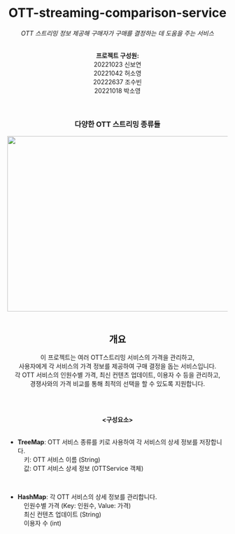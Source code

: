 <div align="center">
  <h1>OTT-streaming-comparison-service</h1>

  <em>OTT 스트리밍 정보 제공해 구매자가 구매를 결정하는 데 도움을 주는 서비스</em>
  <br/>
  <br/>

  <strong>프로젝트 구성원:</strong><br/>
  20221023 신보연<br/>
  20221042 허소영<br/>
  20222637 조수빈<br/>
  20221018 박소영

  <br/>
  <h3>다양한 OTT 스트리밍 종류들</h3>
  <img src="https://github.com/Boyeon-Shin/ott-streaming-service/assets/141127815/42b0a714-af38-497d-bd0e-b8abc5aa24d6" width="600" height="400"/>

<br/>
<br/>

## 개요<br/>
이 프로젝트는 여러 OTT스트리밍 서비스의 가격을 관리하고, </br>
사용자에게 각 서비스의 가격 정보를 제공하여 구매 결정을 돕는 서비스입니다. </br>
각 OTT 서비스의 인원수별 가격, 최신 컨텐츠 업데이트, 이용자 수 등을 관리하고, </br> 경쟁사와의 가격 비교를 통해 최적의 선택을 할 수 있도록 지원합니다.
</div>

<div align=center>

<br/> 
<br/>

**<구성요소>** <br/>
<br/>

<div align=left>

* **TreeMap**:   OTT 서비스 종류를 키로 사용하여 각 서비스의 상세 정보를 저장합니다.<br/>
 &emsp;키: OTT 서비스 이름 (String)<br/>
 &emsp;값: OTT 서비스 상세 정보 (OTTService 객체)<br/>
<br/>

* **HashMap**:  각 OTT 서비스의 상세 정보를 관리합니다.<br/>
  &emsp;인원수별 가격 (Key: 인원수, Value: 가격)<br/>
  &emsp;최신 컨텐츠 업데이트 (String)<br/>
  &emsp;이용자 수 (int)

  


